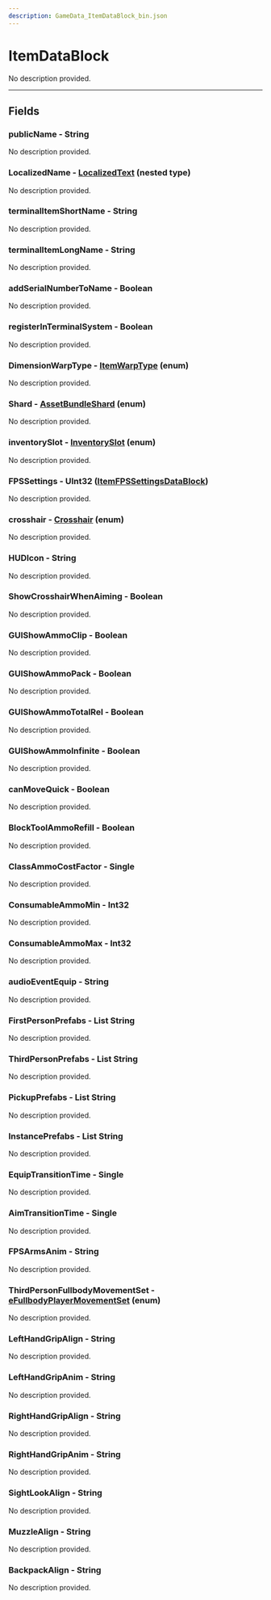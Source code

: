 ```yaml
---
description: GameData_ItemDataBlock_bin.json
---
```


# ItemDataBlock

No description provided.

***

## Fields

### publicName - String

No description provided.

### LocalizedName - [LocalizedText](../../nested-types/localizedtext.md) (nested type)

No description provided.

### terminalItemShortName - String

No description provided.

### terminalItemLongName - String

No description provided.

### addSerialNumberToName - Boolean

No description provided.

### registerInTerminalSystem - Boolean

No description provided.

### DimensionWarpType - [ItemWarpType](../../enum-types.md#itemwarptype) (enum)

No description provided.

### Shard - [AssetBundleShard](../../enum-types.md#assetbundleshard) (enum)

No description provided.

### inventorySlot - [InventorySlot](../../enum-types.md#inventoryslot) (enum)

No description provided.

### FPSSettings - UInt32 ([ItemFPSSettingsDataBlock](../main/itemfpssettings.md))

No description provided.

### crosshair - [Crosshair](../../enum-types.md#crosshair) (enum)

No description provided.

### HUDIcon - String

No description provided.

### ShowCrosshairWhenAiming - Boolean

No description provided.

### GUIShowAmmoClip - Boolean

No description provided.

### GUIShowAmmoPack - Boolean

No description provided.

### GUIShowAmmoTotalRel - Boolean

No description provided.

### GUIShowAmmoInfinite - Boolean

No description provided.

### canMoveQuick - Boolean

No description provided.

### BlockToolAmmoRefill - Boolean

No description provided.

### ClassAmmoCostFactor - Single

No description provided.

### ConsumableAmmoMin - Int32

No description provided.

### ConsumableAmmoMax - Int32

No description provided.

### audioEventEquip - String

No description provided.

### FirstPersonPrefabs - List String

No description provided.

### ThirdPersonPrefabs - List String

No description provided.

### PickupPrefabs - List String

No description provided.

### InstancePrefabs - List String

No description provided.

### EquipTransitionTime - Single

No description provided.

### AimTransitionTime - Single

No description provided.

### FPSArmsAnim - String

No description provided.

### ThirdPersonFullbodyMovementSet - [eFullbodyPlayerMovementSet](../../enum-types.md#efullbodyplayermovementset) (enum)

No description provided.

### LeftHandGripAlign - String

No description provided.

### LeftHandGripAnim - String

No description provided.

### RightHandGripAlign - String

No description provided.

### RightHandGripAnim - String

No description provided.

### SightLookAlign - String

No description provided.

### MuzzleAlign - String

No description provided.

### BackpackAlign - String

No description provided.
